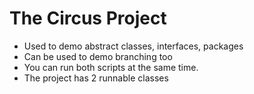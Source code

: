 # The Circus Project

- Used to demo abstract classes, interfaces, packages
- Can be used to demo branching too
- You can run both scripts at the same time. 
- The project has 2 runnable classes
